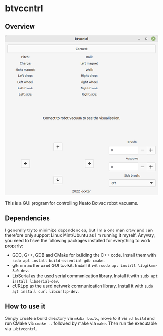 # btvccntrl

## Overview

![Overview image](overview.png)

This is a GUI program for controlling Neato Botvac robot vacuums.

## Dependencies

I generally try to minimize dependencies, but I'm a one man crew and can therefore only support Linux Mint/Ubuntu as I'm running it myself. Anyway, you need to have the following packages installed for everything to work properly:

- GCC, G++, GDB and CMake for building the C++ code. Install them with `sudo apt install build-essential gdb cmake`.
- gtkmm as the used GUI toolkit. Install it with `sudo apt install libgtkmm-3.0-dev`.
- LibSerial as the used serial communication library. Install it with `sudo apt install libserial-dev`.
- cURLpp as the used network communication library. Install it with `sudo apt install curl libcurlpp-dev`.

## How to use it

Simply create a build directory via `mkdir build`, move to it via `cd build` and run CMake via `cmake ..` followed by make via `make`. Then run the executable via `./btvccntrl`.